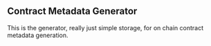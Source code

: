Contract Metadata Generator
---
This is the generator, really just simple storage, for on chain contract metadata generation.

